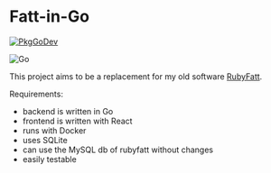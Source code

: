 # Fatt-in-Go

[![PkgGoDev](https://pkg.go.dev/badge/github.com/tommyblue/fattingo/backend)](https://pkg.go.dev/github.com/tommyblue/fattingo/backend)

![Go](https://github.com/tommyblue/fattingo/workflows/Go/badge.svg)

This project aims to be a replacement for my old
software [RubyFatt](https://github.com/tommyblue/rubyfatt).

Requirements:

* backend is written in Go
* frontend is written with React
* runs with Docker
* uses SQLite
* can use the MySQL db of rubyfatt without changes
* easily testable
